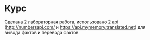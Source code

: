 # Курс
Сделана 2 лабораторная работа, использовано 2 api (http://numbersapi.com/ и https://api.mymemory.translated.net) для вывода фактов и перевода фактов
